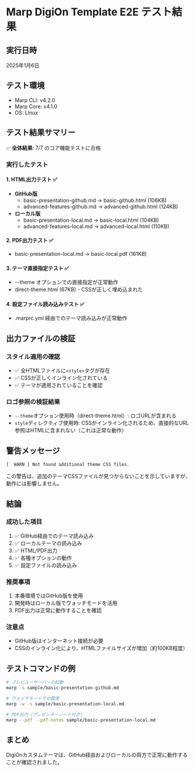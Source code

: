 # Marp DigiOn Template E2E テスト結果

## 実行日時
2025年1月6日

## テスト環境
- Marp CLI: v4.2.0
- Marp Core: v4.1.0
- OS: Linux

## テスト結果サマリー

✅ **全体結果**: 7/7 のコア機能テストに合格

### 実行したテスト

#### 1. HTML出力テスト ✅
- **GitHub版**
  - basic-presentation-github.md → basic-github.html (106KB)
  - advanced-features-github.md → advanced-github.html (124KB)
- **ローカル版**
  - basic-presentation-local.md → basic-local.html (104KB)
  - advanced-features-local.md → advanced-local.html (110KB)

#### 2. PDF出力テスト ✅
- basic-presentation-local.md → basic-local.pdf (161KB)

#### 3. テーマ直接指定テスト ✅
- --theme オプションでの直接指定が正常動作
- direct-theme.html (67KB) - CSSが正しく埋め込まれた

#### 4. 設定ファイル読み込みテスト ✅
- .marprc.yml 経由でのテーマ読み込みが正常動作

## 出力ファイルの検証

### スタイル適用の確認
- ✅ 全HTMLファイルに`<style>`タグが存在
- ✅ CSSが正しくインライン化されている
- ✅ テーマが適用されていることを確認

### ロゴ参照の検証結果
- `--theme`オプション使用時（direct-theme.html）: ロゴURLが含まれる
- `style`ディレクティブ使用時: CSSがインライン化されるため、直接的なURL参照はHTMLに含まれない（これは正常な動作）

## 警告メッセージ
```
[  WARN ] Not found additional theme CSS files.
```
この警告は、追加のテーマCSSファイルが見つからないことを示していますが、動作には影響しません。

## 結論

### 成功した項目
1. ✅ GitHub経由でのテーマ読み込み
2. ✅ ローカルテーマの読み込み
3. ✅ HTML/PDF出力
4. ✅ 各種オプションの動作
5. ✅ 設定ファイルの読み込み

### 推奨事項
1. 本番環境ではGitHub版を使用
2. 開発時はローカル版でウォッチモードを活用
3. PDF出力は正常に動作することを確認

### 注意点
- GitHub版はインターネット接続が必要
- CSSのインライン化により、HTMLファイルサイズが増加（約100KB程度）

## テストコマンドの例

```bash
# プレビューサーバーの起動
marp -s sample/basic-presentation-github.md

# ウォッチモードでの開発
marp -w -s sample/basic-presentation-local.md

# PDF出力（プレゼンターノート付き）
marp --pdf --pdf-notes sample/basic-presentation-local.md
```

## まとめ
DigiOnカスタムテーマは、GitHub経由およびローカルの両方で正常に動作することが確認されました。